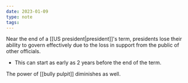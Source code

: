 ```yaml
---
date: 2023-01-09
type: note
tags:
---
```


Near the end of a [[US president|president]]'s term, presidents lose their ability to govern effectively due to the loss in support from the public of other officials.
- This can start as early as 2 years before the end of the term.

The power of [[bully pulpit]] diminishes as well.
